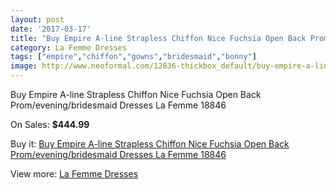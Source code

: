 ```yaml
---
layout: post
date: '2017-03-17'
title: "Buy Empire A-line Strapless Chiffon Nice Fuchsia Open Back Prom/evening/bridesmaid Dresses La Femme 18846"
category: La Femme Dresses
tags: ["empire","chiffon","gowns","bridesmaid","bonny"]
image: http://www.neoformal.com/12836-thickbox_default/buy-empire-a-line-strapless-chiffon-nice-fuchsia-open-back-prom-evening-bridesmaid-dresses-la-femme-18846.jpg
---
```

Buy Empire A-line Strapless Chiffon Nice Fuchsia Open Back Prom/evening/bridesmaid Dresses La Femme 18846

On Sales: **$444.99**
<a href="https://www.neoformal.com/en/la-femme-dresses-2014/4502-buy-empire-a-line-strapless-chiffon-nice-fuchsia-open-back-prom-evening-bridesmaid-dresses-la-femme-18846.html"><amp-img layout="responsive" width="600" height="600" src="//www.neoformal.com/12836-thickbox_default/buy-empire-a-line-strapless-chiffon-nice-fuchsia-open-back-prom-evening-bridesmaid-dresses-la-femme-18846.jpg" alt="Buy Empire A-line Strapless Chiffon Nice Fuchsia Open Back Prom/evening/bridesmaid Dresses La Femme 18846 0" /></a>
<a href="https://www.neoformal.com/en/la-femme-dresses-2014/4502-buy-empire-a-line-strapless-chiffon-nice-fuchsia-open-back-prom-evening-bridesmaid-dresses-la-femme-18846.html"><amp-img layout="responsive" width="600" height="600" src="//www.neoformal.com/12839-thickbox_default/buy-empire-a-line-strapless-chiffon-nice-fuchsia-open-back-prom-evening-bridesmaid-dresses-la-femme-18846.jpg" alt="Buy Empire A-line Strapless Chiffon Nice Fuchsia Open Back Prom/evening/bridesmaid Dresses La Femme 18846 1" /></a>
<a href="https://www.neoformal.com/en/la-femme-dresses-2014/4502-buy-empire-a-line-strapless-chiffon-nice-fuchsia-open-back-prom-evening-bridesmaid-dresses-la-femme-18846.html"><amp-img layout="responsive" width="600" height="600" src="//www.neoformal.com/12838-thickbox_default/buy-empire-a-line-strapless-chiffon-nice-fuchsia-open-back-prom-evening-bridesmaid-dresses-la-femme-18846.jpg" alt="Buy Empire A-line Strapless Chiffon Nice Fuchsia Open Back Prom/evening/bridesmaid Dresses La Femme 18846 2" /></a>
<a href="https://www.neoformal.com/en/la-femme-dresses-2014/4502-buy-empire-a-line-strapless-chiffon-nice-fuchsia-open-back-prom-evening-bridesmaid-dresses-la-femme-18846.html"><amp-img layout="responsive" width="600" height="600" src="//www.neoformal.com/12837-thickbox_default/buy-empire-a-line-strapless-chiffon-nice-fuchsia-open-back-prom-evening-bridesmaid-dresses-la-femme-18846.jpg" alt="Buy Empire A-line Strapless Chiffon Nice Fuchsia Open Back Prom/evening/bridesmaid Dresses La Femme 18846 3" /></a>

Buy it: [Buy Empire A-line Strapless Chiffon Nice Fuchsia Open Back Prom/evening/bridesmaid Dresses La Femme 18846](https://www.neoformal.com/en/la-femme-dresses-2014/4502-buy-empire-a-line-strapless-chiffon-nice-fuchsia-open-back-prom-evening-bridesmaid-dresses-la-femme-18846.html "Buy Empire A-line Strapless Chiffon Nice Fuchsia Open Back Prom/evening/bridesmaid Dresses La Femme 18846")

View more: [La Femme Dresses](https://www.neoformal.com/en/56-la-femme-dresses-2014 "La Femme Dresses")